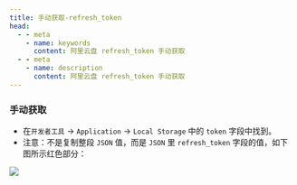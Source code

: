 ```yaml
---
title: 手动获取-refresh_token
head:
  - - meta
    - name: keywords
      content: 阿里云盘 refresh_token 手动获取
  - - meta
    - name: description
      content: 阿里云盘 refresh_token 手动获取
---
```


### 手动获取

<div style="margin-top: 10px">

<Links
  l="https://www.aliyundrive.com/drive/"
  i='https://i.theovan.cn/logo/alipan.svg'
  t="登录阿里云盘"/>

</div>

- 在`开发者工具` -> `Application` -> `Local Storage` 中的 `token` 字段中找到。
- 注意：不是复制整段 `JSON` 值，而是 `JSON` 里 `refresh_token` 字段的值，如下图所示红色部分：

![](https://github.com/mrabit/aliyundriveDailyCheck/raw/master/assets/refresh_token_2.png)
